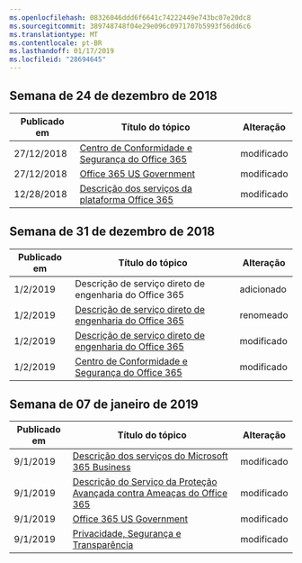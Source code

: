 ```yaml
---
ms.openlocfilehash: 08326046ddd6f6641c74222449e743bc07e20dc8
ms.sourcegitcommit: 389748748f04e29e096c0971707b5993f56dd6c6
ms.translationtype: MT
ms.contentlocale: pt-BR
ms.lasthandoff: 01/17/2019
ms.locfileid: "28694645"
---
```

<!-- This file is generated automatically each week. Changes made to this file will be overwritten.-->




## <a name="week-of-december-24-2018"></a>Semana de 24 de dezembro de 2018


| Publicado em |Título do tópico | Alteração |
|------|------------|--------|
| 27/12/2018 | [Centro de Conformidade e Segurança do Office 365](/Office365/ServiceDescriptions/office-365-platform-service-description/office-365-securitycompliance-center) | modificado |
| 27/12/2018 | [Office 365 US Government](/Office365/ServiceDescriptions/office-365-platform-service-description/office-365-us-government/office-365-us-government) | modificado |
| 12/28/2018 | [Descrição dos serviços da plataforma Office 365](/Office365/ServiceDescriptions/office-365-platform-service-description/office-365-platform-service-description) | modificado |


## <a name="week-of-december-31-2018"></a>Semana de 31 de dezembro de 2018


| Publicado em |Título do tópico | Alteração |
|------|------------|--------|
| 1/2/2019 | Descrição de serviço direto de engenharia do Office 365 | adicionado |
| 1/2/2019 | [Descrição de serviço direto de engenharia do Office 365](/Office365/ServiceDescriptions/office-365-engineering-direct-service-description) | renomeado |
| 1/2/2019 | [Descrição de serviço direto de engenharia do Office 365](/Office365/ServiceDescriptions/office-365-engineering-direct-service-description) | modificado |
| 1/2/2019 | [Centro de Conformidade e Segurança do Office 365](/Office365/ServiceDescriptions/office-365-platform-service-description/office-365-securitycompliance-center) | modificado |


## <a name="week-of-january-07-2019"></a>Semana de 07 de janeiro de 2019


| Publicado em |Título do tópico | Alteração |
|------|------------|--------|
| 9/1/2019 | [Descrição dos serviços do Microsoft 365 Business](/Office365/ServiceDescriptions/microsoft-365-business-service-description) | modificado |
| 9/1/2019 | [Descrição do Serviço da Proteção Avançada contra Ameaças do Office 365](/Office365/ServiceDescriptions/office-365-advanced-threat-protection-service-description) | modificado |
| 9/1/2019 | [Office 365 US Government](/Office365/ServiceDescriptions/office-365-platform-service-description/office-365-us-government/office-365-us-government) | modificado |
| 9/1/2019 | [Privacidade, Segurança e Transparência](/Office365/ServiceDescriptions/office-365-platform-service-description/privacy-security-and-transparency) | modificado |
